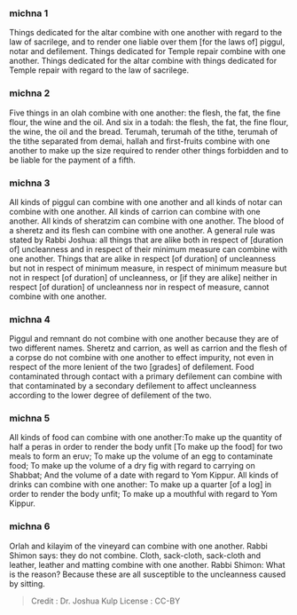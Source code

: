 
### michna 1
Things dedicated for the altar combine with one another with regard to the law of sacrilege, and to render one liable over them [for the laws of] piggul, notar and defilement. Things dedicated for Temple repair combine with one another. Things dedicated for the altar combine with things dedicated for Temple repair with regard to the law of sacrilege.

### michna 2
Five things in an olah combine with one another: the flesh, the fat, the fine flour, the wine and the oil. And six in a todah: the flesh, the fat, the fine flour, the wine, the oil and the bread. Terumah, terumah of the tithe, terumah of the tithe separated from demai, hallah and first-fruits combine with one another to make up the size required to render other things   forbidden and to be liable for the payment of a fifth.

### michna 3
All kinds of piggul can combine with one another and all kinds of notar can combine with one another. All kinds of carrion can combine with one another. All kinds of sheratzim can combine with one another. The blood of a sheretz and its flesh can combine with one another. A general rule was stated by Rabbi Joshua: all things that are alike both in respect of [duration of] uncleanness and in respect of their minimum measure can combine with one another. Things that are alike in respect [of duration] of uncleanness but not in respect of minimum measure, in respect of minimum measure but not in respect [of duration] of uncleanness, or [if they are alike] neither in respect [of duration] of uncleanness nor in respect of measure, cannot combine with one another.

### michna 4
Piggul and remnant do not combine with one another because they are of two different names. Sheretz and carrion, as well as carrion and the flesh of a corpse do not combine with one another to effect impurity, not even in respect of the more lenient of the two [grades] of defilement. Food contaminated through contact with a primary defilement can combine with that contaminated by a secondary defilement to affect uncleanness according to the lower degree of defilement of the two.

### michna 5
All kinds of food can combine with one another:To make up the quantity of half a peras in order to render the body unfit [To make up the food] for two meals to form an eruv; To make up the volume of an egg to contaminate food; To make up the volume of a dry fig with regard to carrying on Shabbat; And the volume of a date with regard to Yom Kippur. All kinds of drinks can combine with one another: To make up a quarter [of a log] in order to render the body unfit; To make up a mouthful with regard to Yom Kippur.

### michna 6
Orlah and kilayim of the vineyard can combine with one another. Rabbi Shimon says: they do not combine. Cloth, sack-cloth, sack-cloth and leather, leather and matting combine with one another. Rabbi Shimon: What is the reason?  Because these are all susceptible to the uncleanness caused by sitting.

>Credit : Dr. Joshua Kulp
>License : CC-BY